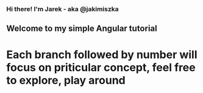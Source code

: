 ### Hi there! I'm Jarek - aka @jakimiszka
## Welcome to my simple Angular tutorial
# Each branch followed by number will focus on priticular concept, feel free to explore, play around


